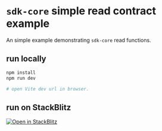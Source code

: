 # `sdk-core` simple read contract example

An simple example demonstrating `sdk-core` read functions.

## run locally

```bash
npm install
npm run dev

# open Vite dev url in browser.
```

## run on StackBlitz

[![Open in StackBlitz](https://developer.stackblitz.com/img/open_in_stackblitz.svg)](https://stackblitz.com/github/ethereum-tag-service/examples/tree/main/sdk-core/simple_read-contract)
